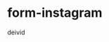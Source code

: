 # form-instagram













































































































































deivid
